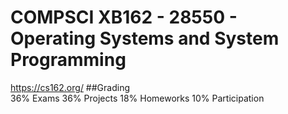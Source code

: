 # COMPSCI XB162 - 28550 - Operating Systems and System Programming
 https://cs162.org/
##Grading  
36% Exams 
36% Projects 
18% Homeworks 
10% Participation
